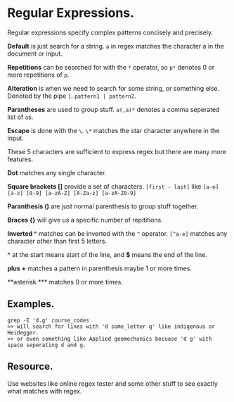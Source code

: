 # Regular Expressions.

Regular expressions specify complex patterns concisely and precisely.



**Default** is just search for a string. `a` in regex matches the character a in the document or input.

**Repetitions** can be searched for with the `*` operator, so `p*` denotes 0 or more repetitions of `p`.

**Alteration** is when we need to search for some string, or something else. Denoted by the pipe `|`. `pattern1 | pattern2`.

**Parantheses** are used to group stuff. `a(,a)*` denotes a comma seperated list of `a`s.

**Escape** is done with the `\`. `\*` matches the star character anywhere in the input.



These 5 characters are sufficient to express regex but there are many more features.



**Dot** matches any single character.

**Square brackets []** provide a set of characters. `[first - last]` like `[a-e] [a-z] [0-9] [a-zA-Z] [A-Za-z] [a-zA-Z0-9]`

**Paranthesis ()** are just normal parenthesis to group stuff together.

**Braces {}** will give us a specific number of repititions. 

**Inverted ^** matches can be inverted with the `^` operator. `[^a-e]` matches any character other than first 5 letters.

**^** at the start means start of the line, and **$** means the end of the line.

**plus +** matches a pattern in parenthesis maybe 1 or more times.

**asterisk *** matches 0 or more times.





## Examples.

```shell
grep -E 'd.g' course_codes
>> will search for lines with 'd some_letter g' like indigenous or Heidegger.
>> or even something like Applied geomechanics becuase 'd g' with space seperating d and g.
```



## Resource.

Use websites like online regex tester and some other stuff to see exactly what matches with regex.

